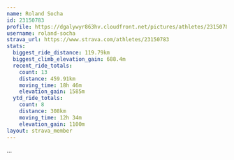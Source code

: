 ```yaml
---
name: Roland Socha
id: 23150783
profile: https://dgalywyr863hv.cloudfront.net/pictures/athletes/23150783/14745672/4/large.jpg
username: roland-socha
strava_url: https://www.strava.com/athletes/23150783
stats:
  biggest_ride_distance: 119.79km
  biggest_climb_elevation_gain: 688.4m
  recent_ride_totals:
    count: 13
    distance: 459.91km
    moving_time: 18h 46m
    elevation_gain: 1585m
  ytd_ride_totals:
    count: 8
    distance: 308km
    moving_time: 12h 34m
    elevation_gain: 1100m
layout: strava_member
--- 
```

...
